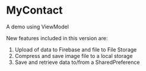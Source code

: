 # MyContact
A demo using ViewModel

New features included in this version are:
1. Upload of data to Firebase and file to File Storage
2. Compress and save image file to a local storage
3. Save and retrieve data to/from a SharedPreference
